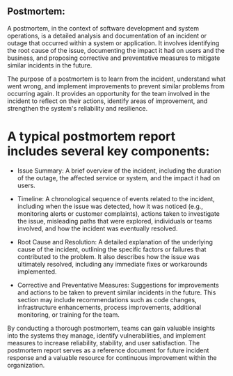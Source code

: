 ## Postmortem:
A postmortem, in the context of software development and system operations, is a detailed analysis and documentation of an incident or outage that occurred within a system or application. It involves identifying the root cause of the issue, documenting the impact it had on users and the business, and proposing corrective and preventative measures to mitigate similar incidents in the future.

The purpose of a postmortem is to learn from the incident, understand what went wrong, and implement improvements to prevent similar problems from occurring again. It provides an opportunity for the team involved in the incident to reflect on their actions, identify areas of improvement, and strengthen the system's reliability and resilience.

# A typical postmortem report includes several key components:

* Issue Summary: A brief overview of the incident, including the duration of the outage, the affected service or system, and the impact it had on users.

* Timeline: A chronological sequence of events related to the incident, including when the issue was detected, how it was noticed (e.g., monitoring alerts or customer complaints), actions taken to investigate the issue, misleading paths that were explored, individuals or teams involved, and how the incident was eventually resolved.
* Root Cause and Resolution: A detailed explanation of the underlying cause of the incident, outlining the specific factors or failures that contributed to the problem. It also describes how the issue was ultimately resolved, including any immediate fixes or workarounds implemented.

* Corrective and Preventative Measures: Suggestions for improvements and actions to be taken to prevent similar incidents in the future. This section may include recommendations such as code changes, infrastructure enhancements, process improvements, additional monitoring, or training for the team.

By conducting a thorough postmortem, teams can gain valuable insights into the systems they manage, identify vulnerabilities, and implement measures to increase reliability, stability, and user satisfaction. The postmortem report serves as a reference document for future incident response and a valuable resource for continuous improvement within the organization.